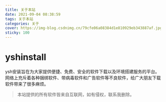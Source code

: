 ```yaml
---
title: 关于本站
date: 2021-09-04 08:38:59
tags: 关于本站
categories: 关于
cover: https://img-blog.csdnimg.cn/79cfe06a08384d1e810929eb343887af.jpg
sticky: 100
---
```


# yshinstall
ysh安装旨在为大家提供便捷、免费、安全的软件下载以及环境搭建服务的平台。网络上充斥着各种捆绑软件、带病毒软件和广告软件等不良软件，给广大朋友下载软件带来了很多麻烦。
> 本站提供的所有软件皆来自互联网，如有侵权，联系我删除。
